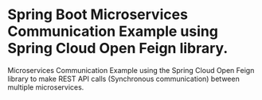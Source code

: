 # Spring Boot Microservices Communication Example using Spring Cloud Open Feign library.

Microservices Communication Example using the Spring Cloud Open Feign library
to make REST API calls (Synchronous communication) between multiple microservices.